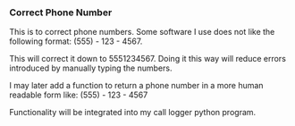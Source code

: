 ### Correct Phone Number
This is to correct phone numbers. Some software I use does not like the following format: (555) - 123 - 4567.

This will correct it down to 5551234567. Doing it this way will reduce errors introduced by manually typing the numbers.

I may later add a function to return a phone number in a more human readable form like: (555) - 123 -  4567

Functionality will be integrated into my call logger python program.     
